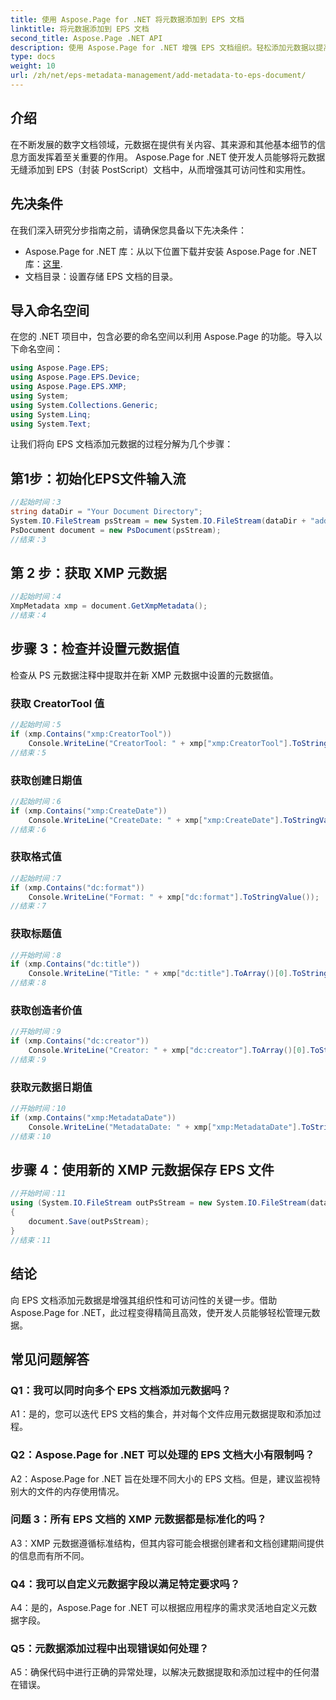```yaml
---
title: 使用 Aspose.Page for .NET 将元数据添加到 EPS 文档
linktitle: 将元数据添加到 EPS 文档
second_title: Aspose.Page .NET API
description: 使用 Aspose.Page for .NET 增强 EPS 文档组织。轻松添加元数据以提高可访问性和信息检索。
type: docs
weight: 10
url: /zh/net/eps-metadata-management/add-metadata-to-eps-document/
---
```

## 介绍

在不断发展的数字文档领域，元数据在提供有关内容、其来源和其他基本细节的信息方面发挥着至关重要的作用。 Aspose.Page for .NET 使开发人员能够将元数据无缝添加到 EPS（封装 PostScript）文档中，从而增强其可访问性和实用性。

## 先决条件

在我们深入研究分步指南之前，请确保您具备以下先决条件：

-  Aspose.Page for .NET 库：从以下位置下载并安装 Aspose.Page for .NET 库：[这里](https://releases.aspose.com/page/net/).
- 文档目录：设置存储 EPS 文档的目录。

## 导入命名空间

在您的 .NET 项目中，包含必要的命名空间以利用 Aspose.Page 的功能。导入以下命名空间：

```csharp
using Aspose.Page.EPS;
using Aspose.Page.EPS.Device;
using Aspose.Page.EPS.XMP;
using System;
using System.Collections.Generic;
using System.Linq;
using System.Text;
```

让我们将向 EPS 文档添加元数据的过程分解为几个步骤：

## 第1步：初始化EPS文件输入流

```csharp
//起始时间：3
string dataDir = "Your Document Directory";
System.IO.FileStream psStream = new System.IO.FileStream(dataDir + "add_input.eps", System.IO.FileMode.Open, System.IO.FileAccess.Read);
PsDocument document = new PsDocument(psStream);
//结束：3
```

## 第 2 步：获取 XMP 元数据

```csharp
//起始时间：4
XmpMetadata xmp = document.GetXmpMetadata();
//结束：4
```

## 步骤 3：检查并设置元数据值

检查从 PS 元数据注释中提取并在新 XMP 元数据中设置的元数据值。

### 获取 CreatorTool 值

```csharp
//起始时间：5
if (xmp.Contains("xmp:CreatorTool"))
    Console.WriteLine("CreatorTool: " + xmp["xmp:CreatorTool"].ToStringValue());
//结束：5
```

### 获取创建日期值

```csharp
//起始时间：6
if (xmp.Contains("xmp:CreateDate"))
    Console.WriteLine("CreateDate: " + xmp["xmp:CreateDate"].ToStringValue());
//结束：6
```

### 获取格式值

```csharp
//起始时间：7
if (xmp.Contains("dc:format"))
    Console.WriteLine("Format: " + xmp["dc:format"].ToStringValue());
//结束：7
```

### 获取标题值

```csharp
//开始时间：8
if (xmp.Contains("dc:title"))
    Console.WriteLine("Title: " + xmp["dc:title"].ToArray()[0].ToStringValue());
//结束：8
```

### 获取创造者价值

```csharp
//开始时间：9
if (xmp.Contains("dc:creator"))
    Console.WriteLine("Creator: " + xmp["dc:creator"].ToArray()[0].ToStringValue());
//结束：9
```

### 获取元数据日期值

```csharp
//开始时间：10
if (xmp.Contains("xmp:MetadataDate"))
    Console.WriteLine("MetadataDate: " + xmp["xmp:MetadataDate"].ToStringValue());
//结束：10
```

## 步骤 4：使用新的 XMP 元数据保存 EPS 文件

```csharp
//开始时间：11
using (System.IO.FileStream outPsStream = new System.IO.FileStream(dataDir + "add_output.eps", System.IO.FileMode.Create, System.IO.FileAccess.Write))
{
    document.Save(outPsStream);
}
//结束：11
```

## 结论

向 EPS 文档添加元数据是增强其组织性和可访问性的关键一步。借助 Aspose.Page for .NET，此过程变得精简且高效，使开发人员能够轻松管理元数据。

## 常见问题解答

### Q1：我可以同时向多个 EPS 文档添加元数据吗？

A1：是的，您可以迭代 EPS 文档的集合，并对每个文件应用元数据提取和添加过程。

### Q2：Aspose.Page for .NET 可以处理的 EPS 文档大小有限制吗？

A2：Aspose.Page for .NET 旨在处理不同大小的 EPS 文档。但是，建议监视特别大的文件的内存使用情况。

### 问题 3：所有 EPS 文档的 XMP 元数据都是标准化的吗？

A3：XMP 元数据遵循标准结构，但其内容可能会根据创建者和文档创建期间提供的信息而有所不同。

### Q4：我可以自定义元数据字段以满足特定要求吗？

A4：是的，Aspose.Page for .NET 可以根据应用程序的需求灵活地自定义元数据字段。

### Q5：元数据添加过程中出现错误如何处理？

A5：确保代码中进行正确的异常处理，以解决元数据提取和添加过程中的任何潜在错误。